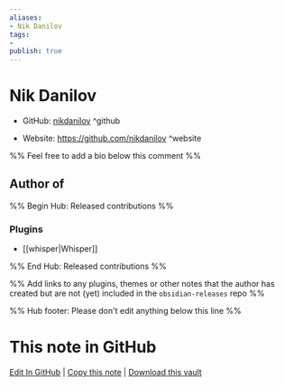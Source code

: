 ```yaml
---
aliases:
- Nik Danilov
tags:
- 
publish: true
---
```


# Nik Danilov

- GitHub: [nikdanilov](https://github.com/nikdanilov/) ^github
<!-- - Discord: `@` ^discord-->
- Website: <https://github.com/nikdanilov> ^website
<!-- - [[Publish sites|Publish site]]: <https://> ^publish-->

%% Feel free to add a bio below this comment %%


## Author of

%% Begin Hub: Released contributions %%
### Plugins
- [[whisper|Whisper]]

%% End Hub: Released contributions %%

%% Add links to any plugins, themes or other notes that the author has created but are not (yet) included in the `obsidian-releases` repo %%

<!--
### Unlisted plugins
-->

<!--
### Others
-->

<!--
## Sponsor this author
-->

<!-- - [[GitHub sponsors]]: [Sponsor @nikdanilov on GitHub Sponsors](https://github.com/sponsors/nikdanilov) ^github-sponsor-->
<!-- - [[Buy me a coffee]]: <https://> ^buy-me-a-coffee-->
<!-- - [[PayPal]]: <https://> ^paypal-->
<!-- - [[Patreon]]: <https://> ^patreon-->

<!--
## Follow this author
-->

<!-- - [[YouTube Channels|On YouTube]]: <https://> ^youtube-->
<!-- - Twitter: <https://> ^twitter-->
<!-- - ... -->

%% Hub footer: Please don't edit anything below this line %%

# This note in GitHub

<span class="git-footer">[Edit In GitHub](https://github.dev/obsidian-community/obsidian-hub/blob/main/01%20-%20Community/People/nikdanilov.md "git-hub-edit-note") | [Copy this note](https://raw.githubusercontent.com/obsidian-community/obsidian-hub/main/01%20-%20Community/People/nikdanilov.md "git-hub-copy-note") | [Download this vault](https://github.com/obsidian-community/obsidian-hub/archive/refs/heads/main.zip "git-hub-download-vault") </span>

